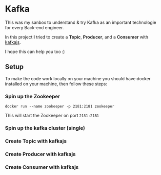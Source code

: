 # Kafka
This was my sanbox to understand & try Kafka as an important technologie for every Back-end engineer.  

In this project I tried to create a **Topic**, **Producer**, and a **Consumer** with [kafkajs](https://github.com/tulios/kafkajs).  

I hope this can help you too :)

## Setup
To make the code work locally on your machine you should have docker installed on your machine, then follow these steps:

### Spin up the Zookeeper
```
docker run --name zookeeper -p 2181:2181 zookeeper
```
This will start the Zookeeper on port `2181:2181`

### Spin up the kafka cluster (single)
### Create **Topic** with kafkajs
### Create **Producer** with kafkajs
### Create **Consumer** with kafkajs